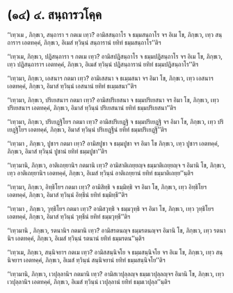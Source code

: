 <h1>(๑๔) ๔. สนฺถารวโคฺค</h1>
<p> ‘‘เทฺวเม   , ภิกฺขเว, สนฺถารา ฯ กตเม เทฺว? อามิสสนฺถาโร จ ธมฺมสนฺถาโร จฯ อิเม โข, ภิกฺขเว, เทฺว สนฺถาราฯ เอตทคฺคํ, ภิกฺขเว, อิเมสํ ทฺวินฺนํ สนฺถารานํ ยทิทํ ธมฺมสนฺถาโร’’ติฯ</p>


<p> ‘‘เทฺวเม, ภิกฺขเว, ปฎิสนฺถารา ฯ กตเม เทฺว? อามิสปฎิสนฺถาโร จ ธมฺมปฎิสนฺถาโร จฯ อิเม โข, ภิกฺขเว, เทฺว ปฎิสนฺถาราฯ เอตทคฺคํ, ภิกฺขเว, อิเมสํ ทฺวินฺนํ ปฎิสนฺถารานํ ยทิทํ ธมฺมปฎิสนฺถาโร’’ติฯ</p>


<p> ‘‘เทฺวมา, ภิกฺขเว, เอสนาฯ กตมา เทฺว? อามิเสสนา จ ธเมฺมสนา จฯ อิมา โข, ภิกฺขเว, เทฺว เอสนาฯ เอตทคฺคํ, ภิกฺขเว, อิมาสํ ทฺวินฺนํ เอสนานํ ยทิทํ ธเมฺมสนา’’ติฯ</p>


<p> ‘‘เทฺวมา, ภิกฺขเว, ปริเยสนาฯ กตมา เทฺว? อามิสปริเยสนา จ ธมฺมปริเยสนา จฯ อิมา โข, ภิกฺขเว, เทฺว ปริเยสนาฯ เอตทคฺคํ, ภิกฺขเว, อิมาสํ ทฺวินฺนํ ปริเยสนานํ ยทิทํ ธมฺมปริเยสนา’’ติฯ</p>


<p> ‘‘เทฺวมา, ภิกฺขเว, ปริเยฎฺฐิโยฯ กตมา เทฺว? อามิสปริเยฎฺฐิ จ ธมฺมปริเยฎฺฐิ จฯ อิมา โข, ภิกฺขเว, เทฺว ปริเยฎฺฐิโยฯ เอตทคฺคํ, ภิกฺขเว, อิมาสํ ทฺวินฺนํ ปริเยฎฺฐีนํ ยทิทํ ธมฺมปริเยฎฺฐี’’ติฯ</p>


<p> ‘‘เทฺวมา , ภิกฺขเว, ปูชาฯ กตมา เทฺว? อามิสปูชา จ ธมฺมปูชา จฯ อิมา โข ภิกฺขเว, เทฺว ปูชาฯ เอตทคฺคํ, ภิกฺขเว, อิมาสํ ทฺวินฺนํ ปูชานํ ยทิทํ ธมฺมปูชา’’ติฯ</p>


<p> ‘‘เทฺวมานิ, ภิกฺขเว, อาติเถยฺยานิฯ กตมานิ เทฺว? อามิสาติเถยฺยญฺจ ธมฺมาติเถยฺยญฺจ ฯ อิมานิ โข, ภิกฺขเว, เทฺว อาติเถยฺยานิฯ เอตทคฺคํ, ภิกฺขเว, อิเมสํ ทฺวินฺนํ อาติเถยฺยานํ ยทิทํ ธมฺมาติเถยฺย’’นฺติฯ</p>


<p> ‘‘เทฺวมา, ภิกฺขเว, อิทฺธิโยฯ กตมา เทฺว? อามิสิทฺธิ จ ธมฺมิทฺธิ จฯ อิมา โข, ภิกฺขเว, เทฺว อิทฺธิโยฯ เอตทคฺคํ, ภิกฺขเว, อิมาสํ ทฺวินฺนํ อิทฺธีนํ ยทิทํ ธมฺมิทฺธี’’ติฯ</p>


<p> ‘‘เทฺวมา , ภิกฺขเว, วุทฺธิโยฯ กตมา เทฺว? อามิสวุทฺธิ จ ธมฺมวุทฺธิ จฯ อิมา โข, ภิกฺขเว, เทฺว วุทฺธิโยฯ เอตทคฺคํ, ภิกฺขเว, อิมาสํ ทฺวินฺนํ วุทฺธีนํ ยทิทํ ธมฺมวุทฺธี’’ติฯ</p>


<p> ‘‘เทฺวมานิ , ภิกฺขเว, รตนานิฯ กตมานิ เทฺว? อามิสรตนญฺจ ธมฺมรตนญฺจฯ อิมานิ โข, ภิกฺขเว, เทฺว รตนานิฯ เอตทคฺคํ, ภิกฺขเว, อิเมสํ ทฺวินฺนํ รตนานํ ยทิทํ ธมฺมรตน’’นฺติฯ</p>


<p> ‘‘เทฺวเม, ภิกฺขเว, สนฺนิจยาฯ กตเม เทฺว? อามิสสนฺนิจโย จ ธมฺมสนฺนิจโย จฯ อิเม โข, ภิกฺขเว, เทฺว สนฺนิจยาฯ เอตทคฺคํ, ภิกฺขเว, อิเมสํ ทฺวินฺนํ สนฺนิจยานํ ยทิทํ ธมฺมสนฺนิจโย’’ติฯ</p>


<p> ‘‘เทฺวมานิ, ภิกฺขเว, เวปุลฺลานิฯ กตมานิ เทฺว? อามิสเวปุลฺลญฺจ  ธมฺมเวปุลฺลญฺจฯ อิมานิ โข, ภิกฺขเว, เทฺว เวปุลฺลานิฯ เอตทคฺคํ, ภิกฺขเว, อิเมสํ ทฺวินฺนํ เวปุลฺลานํ ยทิทํ ธมฺมเวปุลฺล’’นฺติฯ</p>

</p>





